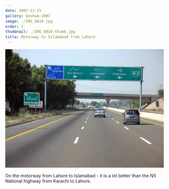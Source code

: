 ```yaml
---
date: 2007-11-25
gallery: besham-2007
image: ./IMG_0824.jpg
order: 7
thumbnail: ./IMG_0824-thumb.jpg
title: Motorway to Islamabad from Lahore
---
```


![Motorway to Islamabad from Lahore](./IMG_0824.jpg)

On the motorway from Lahore to Islamabad - it is a lot better than the N5 National highway from Karachi to Lahore.